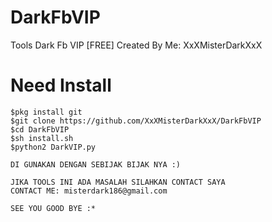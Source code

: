 # DarkFbVIP
Tools Dark Fb VIP [FREE] Created By Me: XxXMisterDarkXxX

# Need Install
```
$pkg install git
$git clone https://github.com/XxXMisterDarkXxX/DarkFbVIP
$cd DarkFbVIP
$sh install.sh
$python2 DarkVIP.py

DI GUNAKAN DENGAN SEBIJAK BIJAK NYA :)

JIKA TOOLS INI ADA MASALAH SILAHKAN CONTACT SAYA
CONTACT ME: misterdark186@gmail.com

SEE YOU GOOD BYE :*
